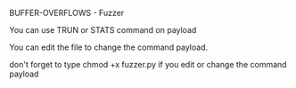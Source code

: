 BUFFER-OVERFLOWS - Fuzzer 

You can use TRUN or STATS command on payload 

You can edit the file to change the command payload.

don't forget to type chmod +x fuzzer.py if you edit or change the command payload
